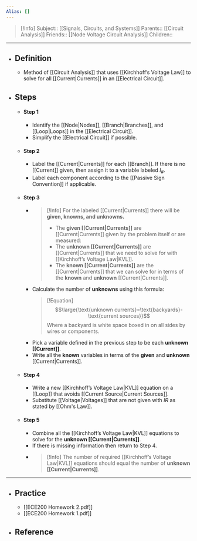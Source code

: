 ```yaml
---
Alias: []
---
```

> [!Info]
> Subject:: [[Signals, Circuits, and Systems]]
> Parents:: [[Circuit Analysis]]
> Friends:: [[Node Voltage Circuit Analysis]]
> Children:: 
---
- ## Definition
	- Method of [[Circuit Analysis]] that uses [[Kirchhoff’s Voltage Law]] to solve for all [[Current|Currents]] in an [[Electrical Circuit]].
- ## Steps
	- #### Step 1
		- Identify the [[Node|Nodes]], [[Branch|Branches]], and [[Loop|Loops]] in the [[Electrical Circuit]].
		- Simplify the [[Electrical Circuit]] if possible.
	- #### Step 2
		- Label the [[Current|Currents]] for each [[Branch]]. If there is no [[Current]] given, then assign it to a variable labeled $I_{\#}$.
		- Label each component according to the [[Passive Sign Convention]] if applicable.
	- #### Step 3
		- > [!Info]
		  > For the labeled [[Current|Currents]] there will be **given, knowns, and unknowns.** 
		  > 
		  > - The **given [[Current|Currents]]** are [[Current|Currents]] given by the problem itself or are measured:
		  > - The **unknown [[Current|Currents]]** are [[Current|Currents]] that we need to solve for with [[Kirchhoff’s Voltage Law|KVL]].
		  > - The **known [[Current|Currents]]** are the [[Current|Currents]] that we can solve for in terms of the **known** and **unknown** [[Current|Currents]].
		- Calculate the number of **unknowns** using this formula:
		  > [!Equation]
		  > $$\large{\text{unknown currents}=\text{backyards}-\text{current sources}}$$
		  > Where a $\text{backyard}$ is white space boxed in on all sides by wires or components.
		- Pick a variable defined in the previous step to be each **unknown [[Current]]**.
		- Write all the **known** variables in terms of the **given** and **unknown** [[Current|Currents]].
	- #### Step 4
		- Write a new [[Kirchhoff’s Voltage Law|KVL]] equation on a [[Loop]] that avoids [[Current Source|Current Sources]].
		- Substitute [[Voltage|Voltages]] that are not given with $IR$ as stated by [[Ohm's Law]].
	- #### Step 5
		- Combine all the [[Kirchhoff’s Voltage Law|KVL]] equations to solve for the **unknown [[Current|Currents]]**.
		- If there is missing information then return to Step 4.
		- > [!Info]
		  > The number of required [[Kirchhoff’s Voltage Law|KVL]] equations should equal the number of **unknown [[Current|Currents]]**.
---
- ## Practice
	- [[ECE200 Homework 2.pdf]]
	- [[ECE200 Homework 1.pdf]]
- ## Reference